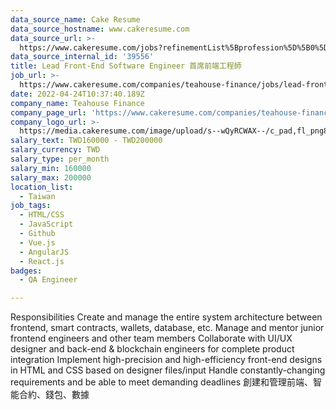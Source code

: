 ```yaml
---
data_source_name: Cake Resume
data_source_hostname: www.cakeresume.com
data_source_url: >-
  https://www.cakeresume.com/jobs?refinementList%5Bprofession%5D%5B0%5D=engineering_qa-engineer&refinementList%5Bsalary_type%5D=per_month&refinementList%5Bsalary_currency%5D=TWD&range%5Bsalary_range%5D%5Bmax%5D=600000
data_source_internal_id: '39556'
title: Lead Front-End Software Engineer 首席前端工程師
job_url: >-
  https://www.cakeresume.com/companies/teahouse-finance/jobs/lead-front-end-software-engineer
date: 2022-04-24T10:37:40.189Z
company_name: Teahouse Finance
company_page_url: 'https://www.cakeresume.com/companies/teahouse-finance'
company_logo_url: >-
  https://media.cakeresume.com/image/upload/s--wQyRCWAX--/c_pad,fl_png8,h_200,w_200/v1639039615/ygbbgridez1kd3fukokl.png
salary_text: TWD160000 - TWD200000
salary_currency: TWD
salary_type: per_month
salary_min: 160000
salary_max: 200000
location_list:
  - Taiwan
job_tags:
  - HTML/CSS
  - JavaScript
  - Github
  - Vue.js
  - AngularJS
  - React.js
badges:
  - QA Engineer

---
```


Responsibilities Create and manage the entire system architecture between frontend, smart contracts, wallets, database, etc. Manage and mentor junior frontend engineers and other team members Collaborate with UI/UX designer and back-end & blockchain engineers for complete product integration Implement high-precision and high-efficiency front-end designs in HTML and CSS based on designer files/input Handle constantly-changing requirements and be able to meet demanding deadlines 創建和管理前端、智能合約、錢包、數據